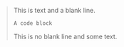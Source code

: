 > This is text and a blank line.
>
> ```block
> A code block
> ```
> This is no blank line and some text.
